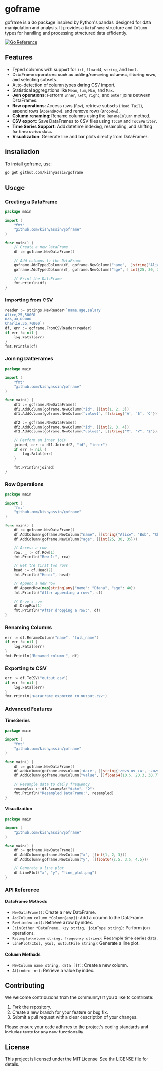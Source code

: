 # goframe

goframe is a Go package inspired by Python's pandas, designed for data manipulation and analysis. It provides a `DataFrame` structure and `Column` types for handling and processing structured data efficiently.

[![Go Reference](https://pkg.go.dev/badge/github.com/kishyassin/goframe.svg)](https://pkg.go.dev/github.com/kishyassin/goframe)

## Features

- Typed columns with support for `int`, `float64`, `string`, and `bool`.
- DataFrame operations such as adding/removing columns, filtering rows, and selecting subsets.
- Auto-detection of column types during CSV import.
- Statistical aggregations like `Mean`, `Sum`, `Min`, and `Max`.
- **Join operations**: Perform `inner`, `left`, `right`, and `outer` joins between DataFrames.
- **Row operations**: Access rows (`Row`), retrieve subsets (`Head`, `Tail`), append rows (`AppendRow`), and remove rows (`DropRow`).
- **Column renaming**: Rename columns using the `RenameColumn` method.
- **CSV export**: Save DataFrames to CSV files using `ToCSV` and `ToCSVWriter`.
- **Time Series Support**: Add datetime indexing, resampling, and shifting for time series data.
- **Visualization**: Generate line and bar plots directly from DataFrames.

## Installation

To install goframe, use:

```bash
go get github.com/kishyassin/goframe
```

## Usage

### Creating a DataFrame

```go
package main

import (
	"fmt"
	"github.com/kishyassin/goframe"
)

func main() {
	// Create a new DataFrame
	df := goframe.NewDataFrame()

	// Add columns to the DataFrame
	goframe.AddTypedColumn(df, goframe.NewColumn("name", []string{"Alice", "Bob", "Charlie"}))
	goframe.AddTypedColumn(df, goframe.NewColumn("age", []int{25, 30, 35}))

	// Print the DataFrame
	fmt.Println(df)
}
```

### Importing from CSV

```go
reader := strings.NewReader(`name,age,salary
Alice,25,50000
Bob,30,60000
Charlie,35,70000`)
df, err := goframe.FromCSVReader(reader)
if err != nil {
	log.Fatal(err)
}
fmt.Println(df)
```

### Joining DataFrames

```go
package main

import (
	"fmt"
	"github.com/kishyassin/goframe"
)

func main() {
	df1 := goframe.NewDataFrame()
	df1.AddColumn(goframe.NewColumn("id", []int{1, 2, 3}))
	df1.AddColumn(goframe.NewColumn("value1", []string{"A", "B", "C"}))

	df2 := goframe.NewDataFrame()
	df2.AddColumn(goframe.NewColumn("id", []int{2, 3, 4}))
	df2.AddColumn(goframe.NewColumn("value2", []string{"X", "Y", "Z"}))

	// Perform an inner join
	joined, err := df1.Join(df2, "id", "inner")
	if err != nil {
		log.Fatal(err)
	}

	fmt.Println(joined)
}
```

### Row Operations

```go
package main

import (
	"fmt"
	"github.com/kishyassin/goframe"
)

func main() {
	df := goframe.NewDataFrame()
	df.AddColumn(goframe.NewColumn("name", []string{"Alice", "Bob", "Charlie"}))
	df.AddColumn(goframe.NewColumn("age", []int{25, 30, 35}))

	// Access a row
	row, _ := df.Row(1)
	fmt.Println("Row 1:", row)

	// Get the first two rows
	head := df.Head(2)
	fmt.Println("Head:", head)

	// Append a new row
	df.AppendRow(map[string]any{"name": "Diana", "age": 40})
	fmt.Println("After appending a row:", df)

	// Drop a row
	df.DropRow(1)
	fmt.Println("After dropping a row:", df)
}
```

### Renaming Columns

```go
err := df.RenameColumn("name", "full_name")
if err != nil {
	log.Fatal(err)
}
fmt.Println("Renamed column:", df)
```

### Exporting to CSV

```go
err := df.ToCSV("output.csv")
if err != nil {
	log.Fatal(err)
}
fmt.Println("DataFrame exported to output.csv")
```

### Advanced Features

#### Time Series

```go
package main

import (
	"fmt"
	"github.com/kishyassin/goframe"
)

func main() {
	df := goframe.NewDataFrame()
	df.AddColumn(goframe.NewColumn("date", []string{"2025-09-14", "2025-09-15", "2025-09-16"}))
	df.AddColumn(goframe.NewColumn("value", []float64{10.5, 20.3, 30.7}))

	// Resample data to daily frequency
	resampled := df.Resample("date", "D")
	fmt.Println("Resampled DataFrame:", resampled)
}
```

#### Visualization

```go
package main

import (
	"github.com/kishyassin/goframe"
)

func main() {
	df := goframe.NewDataFrame()
	df.AddColumn(goframe.NewColumn("x", []int{1, 2, 3}))
	df.AddColumn(goframe.NewColumn("y", []float64{2.5, 3.5, 4.5}))

	// Generate a line plot
	df.LinePlot("x", "y", "line_plot.png")
}
```

### API Reference

#### DataFrame Methods

- `NewDataFrame()`: Create a new DataFrame.
- `AddColumn(column *Column[any])`: Add a column to the DataFrame.
- `Row(index int)`: Retrieve a row by index.
- `Join(other *DataFrame, key string, joinType string)`: Perform join operations.
- `Resample(column string, frequency string)`: Resample time series data.
- `LinePlot(xCol, yCol, outputFile string)`: Generate a line plot.

#### Column Methods

- `NewColumn(name string, data []T)`: Create a new column.
- `At(index int)`: Retrieve a value by index.

## Contributing

We welcome contributions from the community! If you'd like to contribute:

1. Fork the repository.
2. Create a new branch for your feature or bug fix.
3. Submit a pull request with a clear description of your changes.

Please ensure your code adheres to the project's coding standards and includes tests for any new functionality.

## License

This project is licensed under the MIT License. See the LICENSE file for details.
